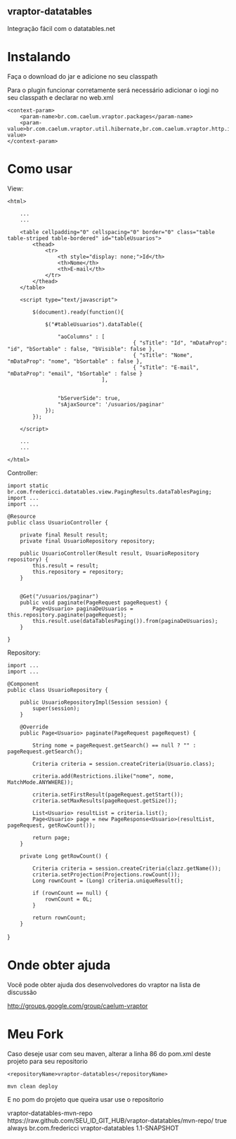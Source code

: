 ## vraptor-datatables

Integração fácil com o datatables.net

# Instalando

Faça o download do jar e adicione no seu classpath

Para o plugin funcionar corretamente será necessário adicionar o iogi no seu classpath e declarar no web.xml

	<context-param>
		<param-name>br.com.caelum.vraptor.packages</param-name>
		<param-value>br.com.caelum.vraptor.util.hibernate,br.com.caelum.vraptor.http.iogi</param-value>
	</context-param>

# Como usar

View:
	

	<html>
	
		...
		...
		
		<table cellpadding="0" cellspacing="0" border="0" class="table table-striped table-bordered" id="tableUsuarios">
			<thead>
				<tr>
					<th style="display: none;">Id</th>
					<th>Nome</th>
					<th>E-mail</th>
				</tr>
			</thead>	
		</table>

		<script type="text/javascript">

			$(document).ready(function(){

				$("#tableUsuarios").dataTable({

					"aoColumns" : [
					               			{ "sTitle": "Id", "mDataProp": "id", "bSortable" : false, "bVisible": false },
					               			{ "sTitle": "Nome", "mDataProp": "nome", "bSortable" : false },
					               			{ "sTitle": "E-mail", "mDataProp": "email", "bSortable" : false }
					              ],


					"bServerSide": true,
					"sAjaxSource": '/usuarios/paginar'
				});
			});

		</script>
		
		...
		...
		
	</html>


Controller:

	import static br.com.fredericci.datatables.view.PagingResults.dataTablesPaging;
	import ...
	import ...

	@Resource
	public class UsuarioController {

		private final Result result;
		private final UsuarioRepository repository;

		public UsuarioController(Result result, UsuarioRepository repository) {
			this.result = result;
			this.repository = repository;
		}


		@Get("/usuarios/paginar")
		public void paginate(PageRequest pageRequest) {
			Page<Usuario> paginaDeUsuarios = this.repository.paginate(pageRequest);
			this.result.use(dataTablesPaging()).from(paginaDeUsuarios);
		}
		
	}
	

Repository:

	import ...
	import ...

	@Component
	public class UsuarioRepository {

		public UsuarioRepositoryImpl(Session session) {
			super(session);
		}

		@Override
		public Page<Usuario> paginate(PageRequest pageRequest) {

			String nome = pageRequest.getSearch() == null ? "" : pageRequest.getSearch();

			Criteria criteria = session.createCriteria(Usuario.class);

			criteria.add(Restrictions.ilike("nome", nome, MatchMode.ANYWHERE));

			criteria.setFirstResult(pageRequest.getStart());
			criteria.setMaxResults(pageRequest.getSize());

			List<Usuario> resultList = criteria.list();
			Page<Usuario> page = new PageResponse<Usuario>(resultList, pageRequest, getRowCount());

			return page;
		}

		private Long getRowCount() {

			Criteria criteria = session.createCriteria(clazz.getName());
			criteria.setProjection(Projections.rowCount());
			Long rownCount = (Long) criteria.uniqueResult();

			if (rownCount == null) {
				rownCount = 0L;
			}

			return rownCount;
		}

}


# Onde obter ajuda

Você pode obter ajuda dos desenvolvedores do vraptor na lista de discussão

http://groups.google.com/group/caelum-vraptor

# Meu Fork

Caso deseje usar com seu maven, alterar a linha 86 do pom.xml deste projeto para seu repositorio

`<repositoryName>vraptor-datatables</repositoryName> `

`mvn clean deploy`

E no pom do projeto que queira usar use o repositorio

<repository>
    <id>vraptor-datatables-mvn-repo</id>
    <url>https://raw.github.com/SEU_ID_GIT_HUB/vraptor-datatables/mvn-repo/</url>
    <snapshots>
        <enabled>true</enabled>
        <updatePolicy>always</updatePolicy>
    </snapshots>
</repository>

<dependency>
	<groupId>br.com.fredericci</groupId>
  	<artifactId>vraptor-datatables</artifactId>
    <version>1.1-SNAPSHOT</version>
</dependency>
